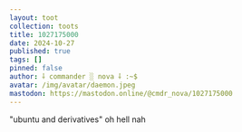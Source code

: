 ```yaml
---
layout: toot
collection: toots
title: 1027175000
date: 2024-10-27
published: true
tags: []
pinned: false
author: ⸸ commander ░ nova ⸸ :~$
avatar: /img/avatar/daemon.jpeg
mastodon: https://mastodon.online/@cmdr_nova/1027175000
---
```


"ubuntu and derivatives" oh hell nah

